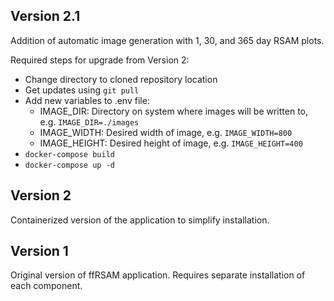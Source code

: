 Version 2.1
---
Addition of automatic image generation with 1, 30, and 365 day RSAM plots.

Required steps for upgrade from Version 2:
* Change directory to cloned repository location
* Get updates using `git pull` 
* Add new variables to .env file:
    * IMAGE_DIR: Directory on system where images will be written to, e.g. `IMAGE_DIR=./images`
    * IMAGE_WIDTH: Desired width of image, e.g. `IMAGE_WIDTH=800`
    * IMAGE_HEIGHT: Desired height of image, e.g. `IMAGE_HEIGHT=400`
* `docker-compose build`
* `docker-compose up -d`

Version 2
---
Containerized version of the application to simplify installation.  

Version 1
---
Original version of ffRSAM application. Requires separate installation of each component.